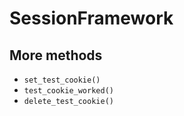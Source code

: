 #  SessionFramework
## More methods
- `set_test_cookie()`
- `test_cookie_worked()`
- `delete_test_cookie()`
